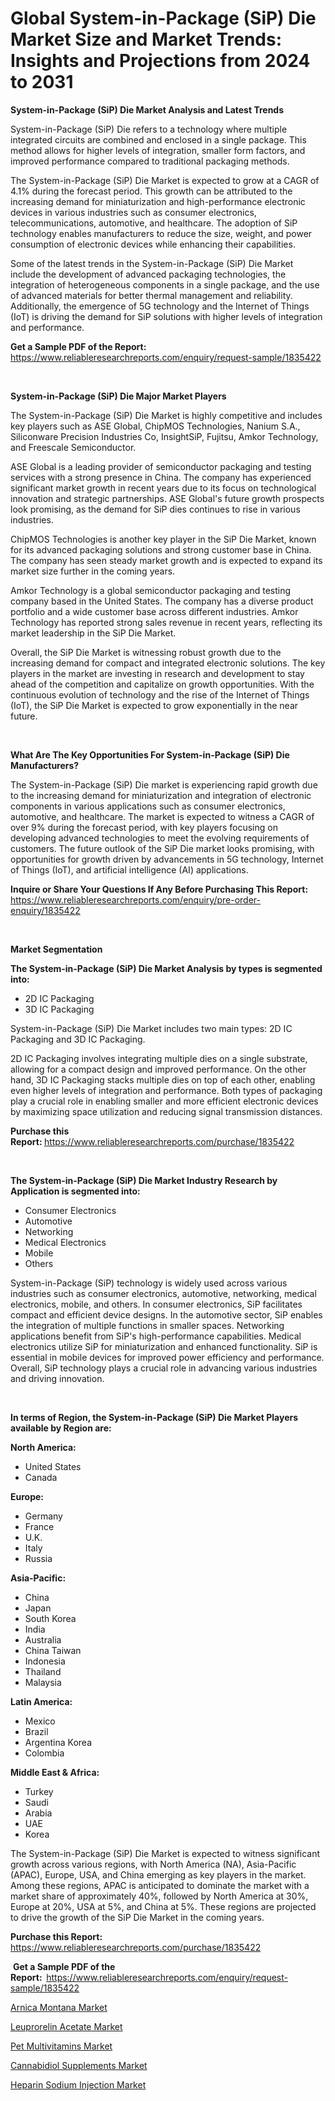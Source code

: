 <p><h1>Global System-in-Package (SiP) Die Market Size and Market Trends: Insights and Projections from 2024 to 2031</h1></p><p><strong>System-in-Package (SiP) Die Market Analysis and Latest Trends</strong></p>
<p><p>System-in-Package (SiP) Die refers to a technology where multiple integrated circuits are combined and enclosed in a single package. This method allows for higher levels of integration, smaller form factors, and improved performance compared to traditional packaging methods.</p><p>The System-in-Package (SiP) Die Market is expected to grow at a CAGR of 4.1% during the forecast period. This growth can be attributed to the increasing demand for miniaturization and high-performance electronic devices in various industries such as consumer electronics, telecommunications, automotive, and healthcare. The adoption of SiP technology enables manufacturers to reduce the size, weight, and power consumption of electronic devices while enhancing their capabilities.</p><p>Some of the latest trends in the System-in-Package (SiP) Die Market include the development of advanced packaging technologies, the integration of heterogeneous components in a single package, and the use of advanced materials for better thermal management and reliability. Additionally, the emergence of 5G technology and the Internet of Things (IoT) is driving the demand for SiP solutions with higher levels of integration and performance.</p></p>
<p><strong>Get a Sample PDF of the Report:&nbsp;</strong> <a href="https://www.reliableresearchreports.com/enquiry/request-sample/1835422">https://www.reliableresearchreports.com/enquiry/request-sample/1835422</a></p>
<p>&nbsp;</p>
<p><strong>System-in-Package (SiP) Die Major Market Players</strong></p>
<p><p>The System-in-Package (SiP) Die Market is highly competitive and includes key players such as ASE Global, ChipMOS Technologies, Nanium S.A., Siliconware Precision Industries Co, InsightSiP, Fujitsu, Amkor Technology, and Freescale Semiconductor.</p><p>ASE Global is a leading provider of semiconductor packaging and testing services with a strong presence in China. The company has experienced significant market growth in recent years due to its focus on technological innovation and strategic partnerships. ASE Global's future growth prospects look promising, as the demand for SiP dies continues to rise in various industries.</p><p>ChipMOS Technologies is another key player in the SiP Die Market, known for its advanced packaging solutions and strong customer base in China. The company has seen steady market growth and is expected to expand its market size further in the coming years.</p><p>Amkor Technology is a global semiconductor packaging and testing company based in the United States. The company has a diverse product portfolio and a wide customer base across different industries. Amkor Technology has reported strong sales revenue in recent years, reflecting its market leadership in the SiP Die Market.</p><p>Overall, the SiP Die Market is witnessing robust growth due to the increasing demand for compact and integrated electronic solutions. The key players in the market are investing in research and development to stay ahead of the competition and capitalize on growth opportunities. With the continuous evolution of technology and the rise of the Internet of Things (IoT), the SiP Die Market is expected to grow exponentially in the near future.</p></p>
<p>&nbsp;</p>
<p><strong>What Are The Key Opportunities For System-in-Package (SiP) Die Manufacturers?</strong></p>
<p><p>The System-in-Package (SiP) Die market is experiencing rapid growth due to the increasing demand for miniaturization and integration of electronic components in various applications such as consumer electronics, automotive, and healthcare. The market is expected to witness a CAGR of over 9% during the forecast period, with key players focusing on developing advanced technologies to meet the evolving requirements of customers. The future outlook of the SiP Die market looks promising, with opportunities for growth driven by advancements in 5G technology, Internet of Things (IoT), and artificial intelligence (AI) applications.</p></p>
<p><strong>Inquire or Share Your Questions If Any Before Purchasing This Report:</strong> <a href="https://www.reliableresearchreports.com/enquiry/pre-order-enquiry/1835422">https://www.reliableresearchreports.com/enquiry/pre-order-enquiry/1835422</a></p>
<p>&nbsp;</p>
<p><strong>Market Segmentation</strong></p>
<p><strong>The System-in-Package (SiP) Die Market Analysis by types is segmented into:</strong></p>
<p><ul><li>2D IC Packaging</li><li>3D IC Packaging</li></ul></p>
<p><p>System-in-Package (SiP) Die Market includes two main types: 2D IC Packaging and 3D IC Packaging. </p><p>2D IC Packaging involves integrating multiple dies on a single substrate, allowing for a compact design and improved performance. On the other hand, 3D IC Packaging stacks multiple dies on top of each other, enabling even higher levels of integration and performance. Both types of packaging play a crucial role in enabling smaller and more efficient electronic devices by maximizing space utilization and reducing signal transmission distances.</p></p>
<p><strong>Purchase this Report:&nbsp;</strong><a href="https://www.reliableresearchreports.com/purchase/1835422">https://www.reliableresearchreports.com/purchase/1835422</a></p>
<p>&nbsp;</p>
<p><strong>The System-in-Package (SiP) Die Market Industry Research by Application is segmented into:</strong></p>
<p><ul><li>Consumer Electronics</li><li>Automotive</li><li>Networking</li><li>Medical Electronics</li><li>Mobile</li><li>Others</li></ul></p>
<p><p>System-in-Package (SiP) technology is widely used across various industries such as consumer electronics, automotive, networking, medical electronics, mobile, and others. In consumer electronics, SiP facilitates compact and efficient device designs. In the automotive sector, SiP enables the integration of multiple functions in smaller spaces. Networking applications benefit from SiP's high-performance capabilities. Medical electronics utilize SiP for miniaturization and enhanced functionality. SiP is essential in mobile devices for improved power efficiency and performance. Overall, SiP technology plays a crucial role in advancing various industries and driving innovation.</p></p>
<p>&nbsp;</p>
<p><strong>In terms of Region, the System-in-Package (SiP) Die Market Players available by Region are:</strong></p>
<p>
    <p> <strong> North America: </strong>
        <ul>
            <li>United States</li>
            <li>Canada</li>
        </ul>
        </p> 
    <p> <strong> Europe: </strong>
        <ul>
            <li>Germany</li>
            <li>France</li>
            <li>U.K.</li>
            <li>Italy</li>
            <li>Russia</li>
        </ul>
        </p> 
    <p> <strong> Asia-Pacific: </strong>
        <ul>
            <li>China</li>
            <li>Japan</li>
            <li>South Korea</li>
            <li>India</li>
            <li>Australia</li>
            <li>China Taiwan</li>
            <li>Indonesia</li>
            <li>Thailand</li>
            <li>Malaysia</li>
        </ul>
        </p> 
    <p> <strong> Latin America: </strong>
        <ul>
            <li>Mexico</li>
            <li>Brazil</li>
            <li>Argentina Korea</li>
            <li>Colombia</li>
        </ul>
        </p> 
    <p> <strong> Middle East & Africa: </strong>
        <ul>
            <li>Turkey</li>
            <li>Saudi</li>
            <li>Arabia</li>
            <li>UAE</li>
            <li>Korea</li>
        </ul>
    </p>
    </p>
<p><p>The System-in-Package (SiP) Die Market is expected to witness significant growth across various regions, with North America (NA), Asia-Pacific (APAC), Europe, USA, and China emerging as key players in the market. Among these regions, APAC is anticipated to dominate the market with a market share of approximately 40%, followed by North America at 30%, Europe at 20%, USA at 5%, and China at 5%. These regions are projected to drive the growth of the SiP Die Market in the coming years.</p></p>
<p><strong>Purchase this Report: </strong><a href="https://www.reliableresearchreports.com/purchase/1835422">https://www.reliableresearchreports.com/purchase/1835422</a></p>
<p>&nbsp;<strong>Get a Sample PDF of the Report:&nbsp;&nbsp;</strong><a href="https://www.reliableresearchreports.com/enquiry/request-sample/1835422">https://www.reliableresearchreports.com/enquiry/request-sample/1835422</a></p>
<p><strong></strong></p>
<p><p><a href="https://medium.com/@abbieparker1942/arnica-montana-market-exploring-market-share-market-trends-and-future-growth-5df517323068">Arnica Montana Market</a></p><p><a href="https://medium.com/@abbieparker1942/leuprorelin-acetate-market-trends-and-market-analysis-forecasted-for-period-2024-2031-1691b9e0d55b">Leuprorelin Acetate Market</a></p><p><a href="https://medium.com/@abbieparker1942/decoding-pet-multivitamins-market-metrics-market-share-trends-and-growth-patterns-e9bf1a55bb13">Pet Multivitamins Market</a></p><p><a href="https://medium.com/@abbieparker1942/cannabidiol-supplements-market-research-report-its-history-and-forecast-2024-to-2031-482d179a5db2">Cannabidiol Supplements Market</a></p><p><a href="https://medium.com/@abbieparker1942/decoding-heparin-sodium-injection-market-metrics-market-share-trends-and-growth-patterns-060e053317b3">Heparin Sodium Injection Market</a></p></p>
